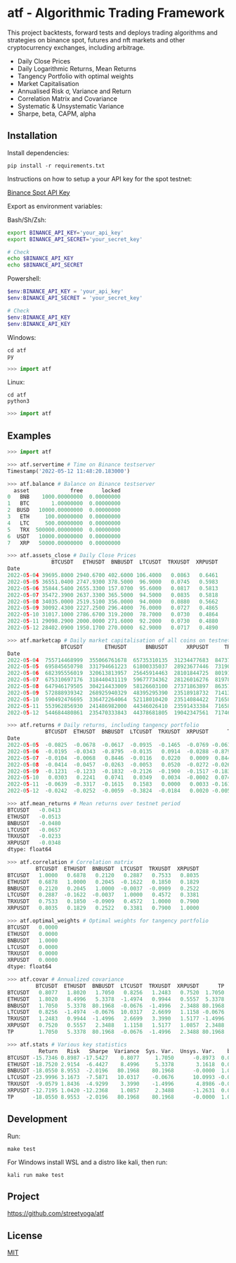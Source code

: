 # atf - Algorithmic Trading Framework

This project backtests, forward tests and deploys trading algorithms and strategies on binance spot, futures and nft markets and other cryptocurrency exchanges, including arbitrage.

- Daily Close Prices
- Daily Logarithmic Returns, Mean Returns
- Tangency Portfolio with optimal weights
- Market Capitalisation
- Annualised Risk σ, Variance and Return
- Correlation Matrix and Covariance
- Systematic & Unsystematic Variance
- Sharpe, beta, CAPM, alpha

## Installation 
Install dependencies:
```
pip install -r requirements.txt
```
Instructions on how to setup a your API key for the spot testnet:

[Binance Spot API Key](https://dev.binance.vision/t/9)

Export as environment variables:

Bash/Sh/Zsh:    
```sh                           
export BINANCE_API_KEY='your_api_key'           
export BINANCE_API_SECRET='your_secret_key'      

# Check
echo $BINANCE_API_KEY
echo $BINANCE_API_SECRET
```

Powershell:   
```powershell                                 
$env:BINANCE_API_KEY = 'your_api_key'          
$env:BINANCE_API_SECRET = 'your_secret_key'    

# Check
$env:BINANCE_API_KEY
$env:BINANCE_API_KEY
```

Windows:
```
cd atf
py
```
```python
>>> import atf
```
Linux:
```
cd atf
python3
```
```python
>>> import atf
```

## Examples

```python
>>> import atf

>>> atf.servertime # Time on Binance testserver
Timestamp('2022-05-12 11:48:20.183000')

>>> atf.balance # Balance on Binance testserver
  asset             free      locked
0   BNB    1000.00000000  0.00000000
1   BTC       1.00000000  0.00000000
2  BUSD   10000.00000000  0.00000000
3   ETH     100.00000000  0.00000000
4   LTC     500.00000000  0.00000000
5   TRX  500000.00000000  0.00000000
6  USDT   10000.00000000  0.00000000
7   XRP   50000.00000000  0.00000000

>>> atf.assets_close # Daily Close Prices
              BTCUSDT   ETHUSDT  BNBUSDT  LTCUSDT  TRXUSDT  XRPUSDT
Date
2022-05-04 39695.8000 2940.6700 402.6000 106.4000   0.0863   0.6461
2022-05-05 36551.0400 2747.9300 378.5000  96.9000   0.0745   0.5983
2022-05-06 35844.5400 2655.3300 157.0700  95.6000   0.0817   0.5813
2022-05-07 35472.3900 2637.3300 365.5000  94.5000   0.0835   0.5818
2022-05-08 34035.0000 2519.5100 356.0000  94.0000   0.0880   0.5662
2022-05-09 30092.4300 2227.2500 296.4000  76.0000   0.0727   0.4865
2022-05-10 31017.1000 2786.6700 319.2000  78.7000   0.0730   0.4864
2022-05-11 29098.2900 2000.0000 271.6000  92.2000   0.0730   0.4880
2022-05-12 28402.0900 1950.1700 270.0000  62.9000   0.0717   0.4890

>>> atf.marketcap # Daily market capitalisation of all coins on testnet
                 BTCUSDT       ETHUSDT      BNBUSDT      XRPUSDT     TRXUSDT     LTCUSDT
Date
2022-05-04  755714468999  355066761678  65735310135  31234477683  8473727537  7476376241
2022-05-05  695845650798  331794661223  61800335037  28923677446  7319022602  6808842648
2022-05-06  682395556019  320613813957  25645914463  28101844725  8019111564  6717495946
2022-05-07  675310697176  318440431119  59677734362  28126016276  8197815899  6640202583
2022-05-08  647946179505  304214433009  58126603100  27371863897  8635739709  6605069236
2022-05-09  572888939342  268925940329  48395295390  23518918732  7141300159  5340268744
2022-05-10  590492476695  336472264064  52118010420  23514084422  7165847458  5529988817
2022-05-11  553962856930  241486982000  44346026410  23591433384  7165847458  6478589186
2022-05-12  544684480861  235470333843  44378681805  19042347561  7174684486  4630575134

>>> atf.returns # Daily returns, including tangency portfolio
            BTCUSDT  ETHUSDT  BNBUSDT  LTCUSDT  TRXUSDT  XRPUSDT      TP
Date
2022-05-05  -0.0825  -0.0678  -0.0617  -0.0935  -0.1465  -0.0769 -0.0617
2022-05-06  -0.0195  -0.0343  -0.8795  -0.0135   0.0914  -0.0288 -0.8795
2022-05-07  -0.0104  -0.0068   0.8446  -0.0116   0.0220   0.0009  0.8446
2022-05-08  -0.0414  -0.0457  -0.0263  -0.0053   0.0520  -0.0272 -0.0263
2022-05-09  -0.1231  -0.1233  -0.1832  -0.2126  -0.1900  -0.1517 -0.1832
2022-05-10   0.0303   0.2241   0.0741   0.0349   0.0034  -0.0002  0.0741
2022-05-11  -0.0639  -0.3317  -0.1615   0.1583   0.0000   0.0033 -0.1615
2022-05-12  -0.0242  -0.0252  -0.0059  -0.3824  -0.0184   0.0020 -0.0059

>>> atf.mean_returns # Mean returns over testnet period
BTCUSDT   -0.0413
ETHUSDT   -0.0513
BNBUSDT   -0.0480
LTCUSDT   -0.0657
TRXUSDT   -0.0233
XRPUSDT   -0.0348
dtype: float64

>>> atf.correlation # Correlation matrix
         BTCUSDT  ETHUSDT  BNBUSDT  LTCUSDT  TRXUSDT  XRPUSDT
BTCUSDT   1.0000   0.6878   0.2120   0.2887   0.7533   0.8035
ETHUSDT   0.6878   1.0000   0.2045  -0.1622   0.1850   0.1829
BNBUSDT   0.2120   0.2045   1.0000  -0.0037  -0.0909   0.2522
LTCUSDT   0.2887  -0.1622  -0.0037   1.0000   0.4572   0.3381
TRXUSDT   0.7533   0.1850  -0.0909   0.4572   1.0000   0.7900
XRPUSDT   0.8035   0.1829   0.2522   0.3381   0.7900   1.0000

>>> atf.optimal_weights # Optimal weights for tangency portfolio
BTCUSDT   0.0000
ETHUSDT   0.0000
BNBUSDT   1.0000
LTCUSDT   0.0000
TRXUSDT   0.0000
XRPUSDT   0.0000
dtype: float64

>>> atf.covar # Annualized covariance
         BTCUSDT  ETHUSDT  BNBUSDT  LTCUSDT  TRXUSDT  XRPUSDT      TP
BTCUSDT   0.8077   1.8020   1.7050   0.8256   1.2483   0.7520  1.7050
ETHUSDT   1.8020   8.4996   5.3378  -1.4974   0.9944   0.5557  5.3378
BNBUSDT   1.7050   5.3378  80.1968  -0.0676  -1.4996   2.3488 80.1968
LTCUSDT   0.8256  -1.4974  -0.0676  10.0317   2.6699   1.1158 -0.0676
TRXUSDT   1.2483   0.9944  -1.4996   2.6699   3.3990   1.5177 -1.4996
XRPUSDT   0.7520   0.5557   2.3488   1.1158   1.5177   1.0857  2.3488
TP        1.7050   5.3378  80.1968  -0.0676  -1.4996   2.3488 80.1968

>>> atf.stats # Various key statistics
          Return   Risk   Sharpe  Variance  Sys. Var.  Unsys. Var.    beta     CAPM    alpha
BTCUSDT -15.7346 0.8987 -17.5427    0.8077     1.7050      -0.8973  0.0213  -0.3535 -15.3811
ETHUSDT -18.7520 2.9154  -6.4427    8.4996     5.3378       3.1618  0.0666  -1.1728 -17.5792
BNBUSDT -18.0550 8.9553  -2.0196   80.1968    80.1968      -0.0000  1.0000 -18.0550   0.0000
LTCUSDT -23.9996 3.1673  -7.5871   10.0317    -0.0676      10.0993 -0.0008   0.0462 -24.0459
TRXUSDT  -9.0579 1.8436  -4.9299    3.3990    -1.4996       4.8986 -0.0187   0.3692  -9.4271
XRPUSDT -12.7195 1.0420 -12.2368    1.0857     2.3488      -1.2631  0.0293  -0.4987 -12.2208
TP      -18.0550 8.9553  -2.0196   80.1968    80.1968      -0.0000  1.0000 -18.0550   0.0000
```
## Development

Run:
```
make test
```
For Windows install WSL and a distro like kali, then run: 
```
kali run make test
```


## Project 

https://github.com/streetyoga/atf

## License

[MIT](LICENSE.txt)
